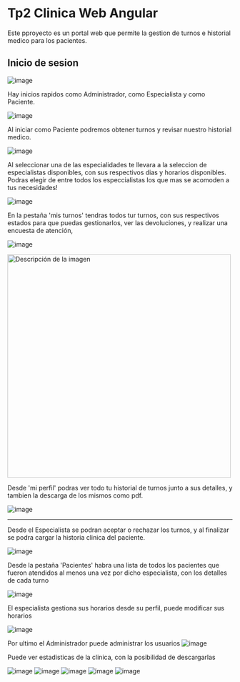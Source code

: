 # Tp2 Clinica Web Angular

Este pproyecto es un portal web que permite la gestion de turnos e historial medico para los pacientes.

## Inicio de sesion

![image](https://github.com/user-attachments/assets/8b964451-9ae3-46e6-afd4-1bd9818da251)

Hay inicios rapidos como Administrador, como Especialista y como Paciente.

![image](https://github.com/user-attachments/assets/578c2283-279e-4a38-9451-3c1ba98afa9e)

Al iniciar como Paciente podremos obtener turnos y revisar nuestro historial medico.

![image](https://github.com/user-attachments/assets/b2b9d7cc-1ee8-4635-be96-b956d1240ae2)

Al seleccionar una de las especialidades te llevara a la seleccion de especialistas disponibles, con sus respectivos dias y horarios disponibles. Podras elegir de entre todos los especcialistas los que mas se acomoden a tus necesidades!

![image](https://github.com/user-attachments/assets/4ca64bcb-6ee7-4c37-8ae2-897f59875262)

En la pestaña 'mis turnos' tendras todos tur turnos, con sus respectivos estados para que puedas gestionarlos, ver las devoluciones, y realizar una encuesta de atención,

![image](https://github.com/user-attachments/assets/23e81d80-db8b-4671-872e-2fbf5f890df7)

<img src="https://github.com/user-attachments/assets/1ef41acb-d319-4001-9811-82d39d0277c1" alt="Descripción de la imagen" width="500" height="500">

Desde 'mi perfil' podras ver todo tu historial de turnos junto a sus detalles, y tambien la descarga de los mismos como pdf. 

![image](https://github.com/user-attachments/assets/c7112584-470f-41e6-b428-56f7e6eff0e3)

--------------------------------------------------------------------------------

Desde el Especialista se podran aceptar o rechazar los turnos, y al finalizar se podra cargar la historia clinica del paciente.

![image](https://github.com/user-attachments/assets/f4c08898-758e-44af-af22-df5e67835647)

Desde la pestaña 'Pacientes' habra una lista de todos los pacientes que fueron atendidos al menos una vez por dicho especialista, con los detalles de cada turno

![image](https://github.com/user-attachments/assets/8b31a3bf-5510-4ef3-a53a-a3fbec49b83a)

El especialista gestiona sus horarios desde su perfil, puede modificar sus horarios

![image](https://github.com/user-attachments/assets/e4edf3ef-bc38-486a-8c63-799995660afa)

Por ultimo el Administrador puede administrar los usuarios
![image](https://github.com/user-attachments/assets/95fffff0-3eaf-4b33-9369-7c2d43b6923b)

Puede ver estadisticas de la clinica, con la posibilidad de descargarlas

![image](https://github.com/user-attachments/assets/a8ab6019-04cc-4743-a1d8-bac05ba4e424)
![image](https://github.com/user-attachments/assets/66a8d02f-a277-4d03-a34d-e0b421e82f60)
![image](https://github.com/user-attachments/assets/ddb7b980-9fc8-4c3b-94ed-0d5bbad57f31)
![image](https://github.com/user-attachments/assets/b1a84121-294b-43ce-8524-b1fa8c48f71e)
![image](https://github.com/user-attachments/assets/9467e323-b881-4594-bd4a-a47e910645d0)






